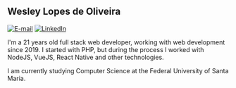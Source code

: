 ## Wesley Lopes de Oliveira

[![E-mail](https://img.shields.io/badge/x.wesleylopes%40gmail.com-E--mail-blue)](mailto:x.wesleylopes@gmail.com)
[![LinkedIn](https://img.shields.io/badge/%40wesleylopex-LinkedIn-blue)](https://linkedin.com/in/wesleylopex)

I'm a 21 years old full stack web developer, working with web development since 2019. I started with PHP, but during the process I worked with NodeJS, VueJS, React Native and other technologies.

I am currently studying Computer Science at the Federal University of Santa Maria.
